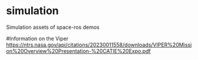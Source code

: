 # simulation
Simulation assets of space-ros demos

#Information on the Viper 
https://ntrs.nasa.gov/api/citations/20230011558/downloads/VIPER%20Mission%20Overview%20Presentation-%20CATIE%20Expo.pdf